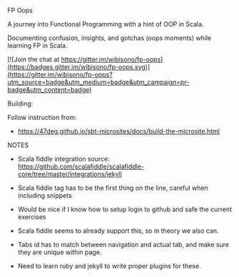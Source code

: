 FP Oops

A journey into Functional Programming with a hint of OOP in Scala.

Documenting confusion, insights, and gotchas (oops moments) while learning FP in Scala.

[![Join the chat at https://gitter.im/wibisono/fp-oops](https://badges.gitter.im/wibisono/fp-oops.svg)](https://gitter.im/wibisono/fp-oops?utm_source=badge&utm_medium=badge&utm_campaign=pr-badge&utm_content=badge)

Building:

Follow instruction from:
- https://47deg.github.io/sbt-microsites/docs/build-the-microsite.html 


NOTES 

* Scala fiddle integration source: https://github.com/scalafiddle/scalafiddle-core/tree/master/integrations/jekyll 
* Scala fiddle tag has to be the first thing on the line, careful when including snippets

* Would be nice if I know how to setup login to github and safe the current exercises
* Scala fiddle seems to already support this, so in theory we also can. 

* Tabs id has to match between navigation and actual tab, and make sure they are unique within page. 
* Need to learn ruby and jekyll to write proper plugins for these.
